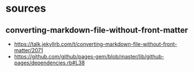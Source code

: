 # sources

## converting-markdown-file-without-front-matter

- https://talk.jekyllrb.com/t/converting-markdown-file-without-front-matter/2071
- https://github.com/github/pages-gem/blob/master/lib/github-pages/dependencies.rb#L38
